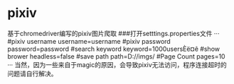 # pixiv
基于chromedriver编写的pixiv图片爬取
###打开setttings.properties文件
···
#pixiv username
username=username
#pixiv password
password=password
#search keyword
keyword=1000usersÈë¤ê
#show brower
headless=false
#save path
path=D://imgs/
#Page Count
pages=10
···
当然，因为一些来自于magic的原因，会导致pixiv无法访问，程序连接超时的问题请自行解决。

